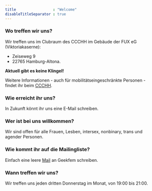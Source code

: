```yaml
---
title                 : "Welcome"
disableTitleSeparator : true
---
```


### Wo treffen wir uns?

Wir treffen uns im Clubraum des CCCHH im Gebäude der FUX eG (Viktoriakaserne):
* Zeiseweg 9
* 22765 Hamburg-Altona.

**Aktuell gibt es keine Klingel!** 

Weitere Informationen - auch für mobilitätseingeschränkte Personen - findet ihr beim [CCCHH](https://hamburg.ccc.de/#kontakt).


### Wie erreicht ihr uns?

In Zukunft könnt ihr uns eine E-Mail schreiben.


### Wer ist bei uns willkommen? 

Wir sind offen für alle Frauen, Lesben, intersex, nonbinary, trans und agender Personen.


### Wie kommt ihr auf die Mailingliste?

Einfach eine leere [Mail](mailto:geekfem-subscribe@lists.hamburg.ccc.de) an Geekfem schreiben.


### Wann treffen wir uns?

Wir treffen uns jeden dritten Donnerstag im Monat, von 19:00 bis 21:00.